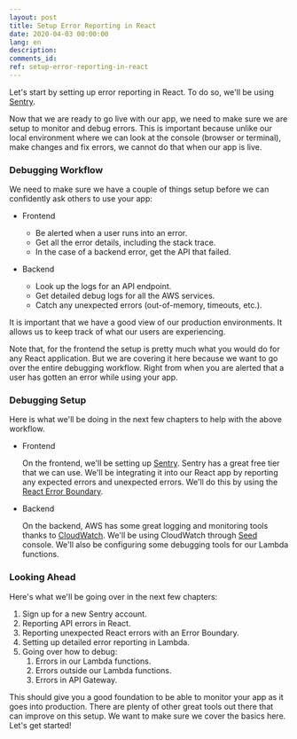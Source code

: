 ```yaml
---
layout: post
title: Setup Error Reporting in React
date: 2020-04-03 00:00:00
lang: en
description: 
comments_id: 
ref: setup-error-reporting-in-react
---
```


Let's start by setting up error reporting in React. To do so, we'll be using [Sentry](https://sentry.io).

Now that we are ready to go live with our app, we need to make sure we are setup to monitor and debug errors. This is important because unlike our local environment where we can look at the console (browser or terminal), make changes and fix errors, we cannot do that when our app is live.

### Debugging Workflow

We need to make sure we have a couple of things setup before we can confidently ask others to use your app:

- Frontend
  - Be alerted when a user runs into an error.
  - Get all the error details, including the stack trace.
  - In the case of a backend error, get the API that failed.

- Backend
  - Look up the logs for an API endpoint.
  - Get detailed debug logs for all the AWS services.
  - Catch any unexpected errors (out-of-memory, timeouts, etc.).

It is important that we have a good view of our production environments. It allows us to keep track of what our users are experiencing.

Note that, for the frontend the setup is pretty much what you would do for any React application. But we are covering it here because we want to go over the entire debugging workflow. Right from when you are alerted that a user has gotten an error while using your app.

### Debugging Setup

Here is what we'll be doing in the next few chapters to help with the above workflow.

- Frontend

  On the frontend, we'll be setting up [Sentry](https://sentry.io). Sentry has a great free tier that we can use. We'll be integrating it into our React app by reporting any expected errors and unexpected errors. We'll do this by using the [React Error Boundary](https://reactjs.org/docs/error-boundaries.html).

- Backend

  On the backend, AWS has some great logging and monitoring tools thanks to [CloudWatch](https://aws.amazon.com/cloudwatch/). We'll be using CloudWatch through [Seed](https://seed.run) console. We'll also be configuring some debugging tools for our Lambda functions.

### Looking Ahead

Here's what we'll be going over in the next few chapters:

1. Sign up for a new Sentry account.
2. Reporting API errors in React.
3. Reporting unexpected React errors with an Error Boundary.
4. Setting up detailed error reporting in Lambda.
5. Going over how to debug:
   1. Errors in our Lambda functions.
   2. Errors outside our Lambda functions.
   3. Errors in API Gateway.

This should give you a good foundation to be able to monitor your app as it goes into production. There are plenty of other great tools out there that can improve on this setup. We want to make sure we cover the basics here. Let's get started! 

